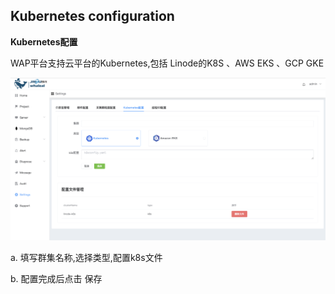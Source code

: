 ## Kubernetes configuration

**Kubernetes配置**

WAP平台支持云平台的Kubernetes,包括 Linode的K8S 、AWS EKS 、GCP GKE

![1](../../../../images/whalealPlatformImages/Kubernetesconfiguration.png)



a. 填写群集名称,选择类型,配置k8s文件 

b. 配置完成后点击 保存